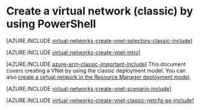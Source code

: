 <properties
   pageTitle="Create a virtual network using a network configuration file in the Azure Management Portal | Windows Azure"
   description="Learn how to create a virtual network using a network configuration file in the Azure Management Portal."
   services="virtual-network"
   documentationCenter=""
   authors="telmosampaio"
   manager="carolz"
   editor=""
   tags="classic"/>

<tags
	ms.service="virtual-network"
	ms.date="08/21/2015"
	wacn.date=""/>

# Create a virtual network (classic) by using PowerShell

[AZURE.INCLUDE [virtual-networks-create-vnet-selectors-classic-include](../includes/virtual-networks-create-vnet-selectors-classic-include.md)]

[AZURE.INCLUDE [virtual-networks-create-vnet-intro](../includes/virtual-networks-create-vnet-intro-include.md)]

[AZURE.INCLUDE [azure-arm-classic-important-include](../includes/azure-arm-classic-important-include.md)] This document covers creating a VNet by using the classic deployment model. You can also [create a virtual network in the Resource Manager deployment model](virtual-networks-create-vnet-arm-ps).

[AZURE.INCLUDE [virtual-networks-create-vnet-scenario-include](../includes/virtual-networks-create-vnet-scenario-include.md)]

[AZURE.INCLUDE [virtual-networks-create-vnet-classic-netcfg-ps-include](../includes/virtual-networks-create-vnet-classic-netcfg-ps-include.md)]


